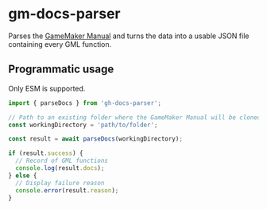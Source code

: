 # gm-docs-parser

Parses the [GameMaker Manual](https://github.com/YoYoGames/GameMaker-Manual) and turns the data into a usable JSON file containing every GML function.

## Programmatic usage

Only ESM is supported.

```Typescript
import { parseDocs } from 'gh-docs-parser';

// Path to an existing folder where the GameMaker Manual will be cloned into
const workingDirectory = 'path/to/folder';

const result = await parseDocs(workingDirectory);

if (result.success) {
  // Record of GML functions
  console.log(result.docs);
} else {
  // Display failure reason
  console.error(result.reason);
}
```